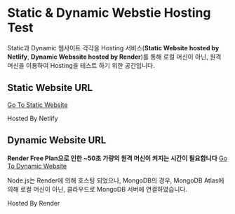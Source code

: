 # Static & Dynamic Webstie Hosting Test

Static과 Dynamic 웹사이트 각각을 Hosting 서비스(**Static Website hosted by Netlify**, **Dynamic Webssite hosted by Render**)를 통해 로컬 머신이 아닌, 원격 머신을 이용하여 Hosting을 테스트 하기 위한 공간입니다.

## Static Website URL

[Go To Static Website](https://starlit-crisp-b6639a.netlify.app/)

Hosted By Netlify

## Dynamic Website URL

**Render Free Plan으로 인한 ~50초 가량의 원격 머신이 켜지는 시간이 필요합니다**
[Go To Dynamic Website](https://dynamic-hosting-test.onrender.com)

Node.js는 Render에 의해 호스팅 되었으나, MongoDB의 경우, MongoDB Atlas에 의해 로컬 머신이 아닌, 클라우드로 MongoDB 서버에 연결하였습니다.

Hosted By Render